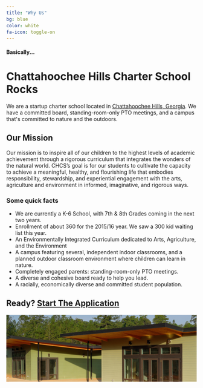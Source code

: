 ```yaml
---
title: "Why Us"
bg: blue
color: white
fa-icon: toggle-on
---
```


#### Basically...

# Chattahoochee Hills Charter School Rocks

We are a startup charter school located in [Chattahoochee Hills, Georgia](https://www.google.com/maps/place/Chattahoochee+Hills+Charter+School/@33.581361,-84.697708,9z/data=!4m2!3m1!1s0x88f4dadf5845cb05:0xad17349679d749f4). We have a committed board, standing-room-only PTO meetings, and a campus that's committed to nature and the outdoors.

## Our Mission

Our mission is to inspire all of our children to the highest levels of academic achievement through a rigorous curriculum that integrates the wonders of the natural world. CHCS’s goal is for our students to cultivate the capacity to achieve a meaningful, healthy, and flourishing life that embodies responsibility, stewardship, and experiential engagement with the arts, agriculture and environment in informed, imaginative, and rigorous ways.

### Some quick facts

- We are currently a K-6 School, with 7th & 8th Grades coming in the next two years.
- Enrollment of about 360 for the 2015/16 year. We saw a 300 kid waiting list this year. 
- An Environmentally Integrated Curriculum dedicated to Arts, Agriculture, and the Environment
- A campus featuring several, independent indoor classrooms, and a planned outdoor classroom environment where children can learn in nature.
- Completely engaged parents: standing-room-only PTO meetings.
- A diverse and cohesive board ready to help you lead.
- A racially, economically diverse and committed student population.

## **Ready? [Start The Application](https://screendoor.dobt.co/chattahoochee-hills-charter-school/principal-application)**


<img class="row full column"  src="chcs-buildings.jpg" alt="Our Campus" title="Our Campus" />

